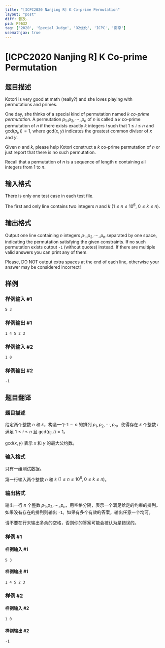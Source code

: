 ```yaml
---
title: "[ICPC2020 Nanjing R] K Co-prime Permutation"
layout: "post"
diff: 普及-
pid: P9632
tag: ['2020', 'Special Judge', 'O2优化', 'ICPC', '南京']
usemathjax: true
---
```


# [ICPC2020 Nanjing R] K Co-prime Permutation
## 题目描述

Kotori is very good at math (really?) and she loves playing with permutations and primes.

One day, she thinks of a special kind of permutation named $\textit{k co-prime permutation}$. A permutation $p_1,p_2,\cdots,p_n$ of $n$ is called a $k$ co-prime permutation of $n$ if there exists exactly $k$ integers $i$ such that $1 \le i \le n$ and $\text{gcd}(p_i,i)=1$, where $\text{gcd}(x,y)$ indicates the greatest common divisor of $x$ and $y$.

Given $n$ and $k$, please help Kotori construct a $k$ co-prime permutation of $n$ or just report that there is no such permutation.

Recall that a permutation of $n$ is a sequence of length $n$ containing all integers from $1$ to $n$.
## 输入格式

There is only one test case in each test file.

The first and only line contains two integers $n$ and $k$ ($1 \le n \le 10^6$, $0 \le k \le n$).
## 输出格式

Output one line containing $n$ integers $p_1, p_2, \cdots, p_n$ separated by one space, indicating the permutation satisfying the given constraints. If no such permutation exists output ``-1`` (without quotes) instead. If there are multiple valid answers you can print any of them.

Please, DO NOT output extra spaces at the end of each line, otherwise your answer may be considered incorrect!
## 样例

### 样例输入 #1
```
5 3
```
### 样例输出 #1
```
1 4 5 2 3
```
### 样例输入 #2
```
1 0
```
### 样例输出 #2
```
-1
```
## 题目翻译

### 题目描述

给定两个整数 $n$ 和 $k$，构造一个 $1 \sim n$ 的排列 $p_1,p_2,\cdots,p_n$，使得存在 $k$ 个整数 $i$ 满足 $1 \le i \le n$ 且 $\text{gcd}(p_i,i)=1$。

$\text{gcd}(x,y)$ 表示 $x$ 和 $y$ 的最大公约数。

### 输入格式

只有一组测试数据。

第一行输入两个整数 $n$ 和 $k$ $(1 \le n \le 10^6, 0 \le k \le n)$。

### 输出格式

输出一行 $n$ 个整数 $p_1, p_2, \cdots, p_n$，用空格分隔，表示一个满足给定的约束的排列。如果没有存在的排列则输出 ``-1``。如果有多个有效的答案，输出任意一个均可。

请不要在行末输出多余的空格，否则你的答案可能会被认为是错误的。

### 样例 #1

#### 样例输入 #1

```
5 3
```

#### 样例输出 #1

```
1 4 5 2 3
```

### 样例 #2

#### 样例输入 #2

```
1 0
```

#### 样例输出 #2

```
-1
```
